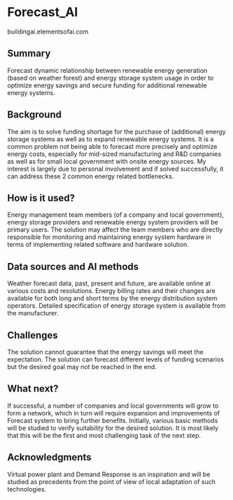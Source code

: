 # Forecast_AI
buildingai.elementsofai.com

## Summary

Forecast dynamic relationship between renewable energy generation (based on weather forest) and energy storage system usage 
in order to optimize energy savings and secure funding for additional renewable energy systems.

## Background

The aim is to solve funding shortage for the purchase of (additional) energy storage systems as well as to expand renewable energy systems. 
It is a common problem not being able to forecast more precisely and optimize energy costs, 
especially for mid-sized manufacturing and R&D companies as well as for small local government with onsite energy sources. 
My interest is largely due to personal involvement and if solved successfully, it can address these 2 common energy related bottlenecks.

## How is it used?

Energy management team members (of a company and local government), energy storage providers and renewable energy system providers will be primary users. 
The solution may affect the team members who are directly responsible for monitoring and maintaining energy system hardware in terms of implementing related software and hardware solution.

## Data sources and AI methods

Weather forecast data, past, present and future, are available online at various costs and resolutions.
Energy billing rates and their changes are available for both long and short terms by the energy distribution system operators.
Detailed specification of energy storage system is available from the manufacturer.

## Challenges

The solution cannot guarantee that the energy savings will meet the expectation.
The solution can forecast different levels of funding scenarios but the desired goal may not be reached in the end.

## What next?

If successful, a number of companies and local governments will grow to form a network, 
which in turn will require expansion and improvements of Forecast system to bring further benefits.
Initially, various basic methods will be studied to verify suitability for the desired solution. 
It is most likely that this will be the first and most challenging task of the next step.

## Acknowledgments

Virtual power plant and Demand Response is an inspiration and will be studied as precedents from the point of view of local adaptation of such technologies.
